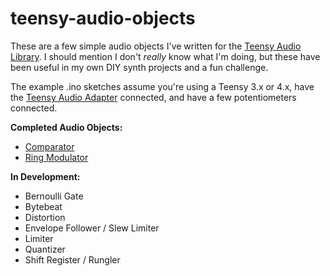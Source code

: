 # teensy-audio-objects

These are a few simple audio objects I've written for the [Teensy Audio Library](https://www.pjrc.com/teensy/td_libs_Audio.html). I should mention I don't _really_ know what I'm doing, but these have been useful in my own DIY synth projects and a fun challenge.

The example .ino sketches assume you're using a Teensy 3.x or 4.x, have the [Teensy Audio Adapter](https://www.pjrc.com/store/teensy3_audio.html)
connected, and have a few potentiometers connected. 

**Completed Audio Objects:**
* [Comparator](https://github.com/MattKuebrich/teensy-audio-objects/tree/main/comparator)
* [Ring Modulator](https://github.com/MattKuebrich/teensy-audio-objects/tree/main/ringmodulator)

**In Development:**
* Bernoulli Gate
* Bytebeat
* Distortion
* Envelope Follower / Slew Limiter
* Limiter
* Quantizer
* Shift Register / Rungler
